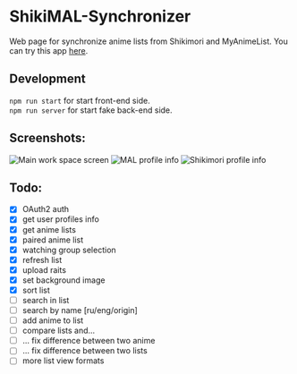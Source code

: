 # ShikiMAL-Synchronizer
Web page for synchronize anime lists from Shikimori and MyAnimeList. 
You can try this app [here](https://shikimal.ml).

## Development
 `npm run start` for start front-end side.  
 `npm run server` for start fake back-end side.

## Screenshots:
![Main work space screen](https://i.ibb.co/DYgN8Jn/Screenshot-2021-06-25-032114.png)
![MAL profile info](https://i.ibb.co/TYRJ6jg/Screenshot-2021-06-25-032206.png)
![Shikimori profile info](https://i.ibb.co/YpqC2Yx/Screenshot-2021-06-25-032227.png)

## Todo:
- [x] OAuth2 auth
- [x] get user profiles info
- [x] get anime lists
- [x] paired anime list
- [x] watching group selection
- [x] refresh list
- [x] upload raits
- [x] set background image
- [x] sort list
- [ ] search in list
- [ ] search by name [ru/eng/origin]
- [ ] add anime to list
- [ ] compare lists and...
- [ ] ... fix difference between two anime
- [ ] ... fix difference between two lists
- [ ] more list view formats
